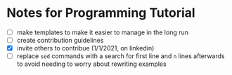 # Notes for Programming Tutorial

- [ ] make templates to make it easier to manage in the long run
- [ ] create contribution guidelines
- [x] invite others to contribue (1/1/2021, on linkedin)
- [ ] replace `sed` commands with a search for first line and `n` lines afterwards to avoid needing to worry about rewriting examples
